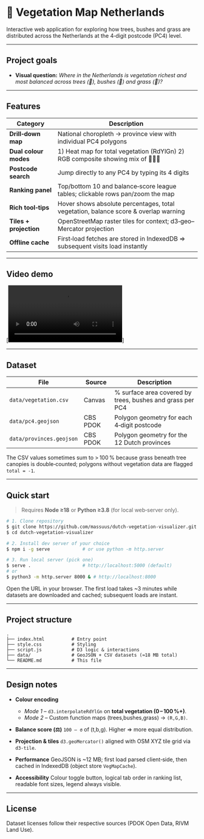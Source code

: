 # 🌱 Vegetation Map Netherlands

Interactive web application for exploring how trees, bushes and grass are distributed across the Netherlands at the 4‑digit postcode (PC4) level.

---

## Project goals

* **Visual question:** *Where in the Netherlands is vegetation richest and most balanced across trees (🌳), bushes (🌿) and grass (🌾)?*

---

## Features

| Category                     | Description                                                                         |
| ---------------------------- | ----------------------------------------------------------------------------------- |
| **Drill‑down map**           | National choropleth → province view with individual PC4 polygons                    |
| **Dual colour modes**        | 1) Heat map for total vegetation (RdYlGn)  2) RGB composite showing mix of 🌳🌿🌾   |
| **Postcode search**          | Jump directly to any PC4 by typing its 4 digits                                     |
| **Ranking panel**            | Top/bottom 10 and balance‑score league tables; clickable rows pan/zoom the map      |
| **Rich tool‑tips**           | Hover shows absolute percentages, total vegetation, balance score & overlap warning |
| **Tiles + projection**       | OpenStreetMap raster tiles for context; d3‑geo–Mercator projection                  |
| **Offline cache**            | First‑load fetches are stored in IndexedDB ⇒ subsequent visits load instantly       |

---

## Video demo

[![Watch the video](./Media/Demo.mp4)]

---

## Dataset

| File                     | Source                                        | Description                                               |
| ------------------------ | --------------------------------------------- | --------------------------------------------------------- |
| `data/vegetation.csv`    | Canvas                                        | % surface area covered by trees, bushes and grass per PC4 |
| `data/pc4.geojson`       | CBS PDOK                                      | Polygon geometry for each 4‑digit postcode                |
| `data/provinces.geojson` | CBS PDOK                                      | Polygon geometry for the 12 Dutch provinces               |

The CSV values sometimes sum to > 100 % because grass beneath tree canopies is double‑counted; polygons without vegetation data are flagged `total = -1`.

---

## Quick start

> Requires **Node ≥18** or **Python ≥3.8** (for local web‑server only).

```bash
# 1. Clone repository
$ git clone https://github.com/massuus/dutch-vegetation-visualizer.git
$ cd dutch-vegetation-visualizer

# 2. Install dev server of your choice
$ npm i -g serve            # or use python -m http.server

# 3. Run local server (pick one)
$ serve .                   # http://localhost:5000 (default)
# or
$ python3 -m http.server 8000 & # http://localhost:8000
```

Open the URL in your browser. The first load takes \~3 minutes while datasets are downloaded and cached; subsequent loads are instant.

---

## Project structure

```
.
├── index.html          # Entry point
├── style.css           # Styling
├── script.js           # D3 logic & interactions
├── data/               # GeoJSON + CSV datasets (≈18 MB total)
└── README.md           # This file
```

---

## Design notes

* **Colour encoding**

  * *Mode 1* – `d3.interpolateRdYlGn` on **total vegetation (0 – 100 %+)**.
  * *Mode 2* – Custom function maps (trees,bushes,grass) → `(R,G,B)`.
* **Balance score (⚖️)**
  `100 – σ` of (t,b,g). Higher ⇒ more equal distribution.
* **Projection & tiles**
  `d3.geoMercator()` aligned with OSM XYZ tile grid via `d3-tile`.
* **Performance**
  GeoJSON is \~12 MB; first load parsed client‑side, then cached in IndexedDB (object store `VegMapCache`).
* **Accessibility**
  Colour toggle button, logical tab order in ranking list, readable font sizes, legend always visible.

---

## License

Dataset licenses follow their respective sources (PDOK Open Data, RIVM Land Use).

